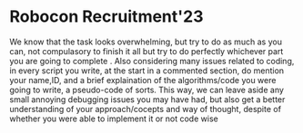 # Robocon Recruitment'23



We know that the task looks overwhelming, but try to do as much as you can, not compulasory to finish it all but try to do perfectly whichever part you are going to complete . Also considering many issues related to coding, in every script you write, at the start in a commented section, do mention your name,ID, and a brief explaination of the algorithms/code you were going to write, a pseudo-code of sorts. This way, we can leave aside any small annoying debugging issues you may have had, but also get a better understanding of your approach/cocepts and way of thought, despite of whether you were able to implement it or not code wise


